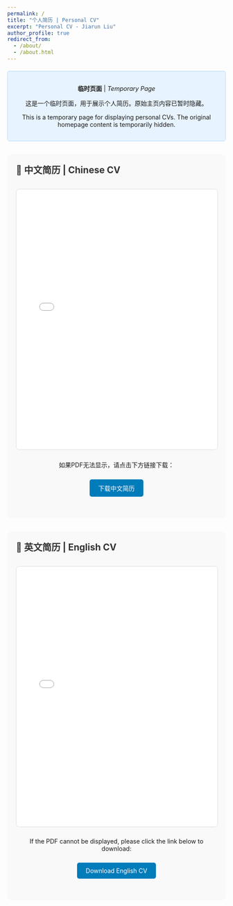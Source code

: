 ```yaml
---
permalink: /
title: "个人简历 | Personal CV"
excerpt: "Personal CV - Jiarun Liu"
author_profile: true
redirect_from: 
  - /about/
  - /about.html
---
```


<style>
.pdf-container {
  margin: 20px 0;
  text-align: center;
}

.pdf-viewer {
  width: 100%;
  height: 600px;
  border: 1px solid #ddd;
  border-radius: 8px;
  margin: 10px 0;
}

.pdf-section {
  margin: 30px 0;
  padding: 20px;
  background-color: #f9f9f9;
  border-radius: 10px;
}

.pdf-title {
  font-size: 1.5em;
  font-weight: bold;
  margin-bottom: 15px;
  color: #333;
}

.download-link {
  display: inline-block;
  margin: 10px;
  padding: 10px 20px;
  background-color: #007cba;
  color: white;
  text-decoration: none;
  border-radius: 5px;
  transition: background-color 0.3s;
}

.download-link:hover {
  background-color: #005a8b;
  color: white;
  text-decoration: none;
}

.back-notice {
  background-color: #e7f3ff;
  border: 1px solid #b3d9ff;
  border-radius: 5px;
  padding: 15px;
  margin: 20px 0;
  text-align: center;
}
</style>

<div class="back-notice">
  <p><strong>临时页面</strong> | <em>Temporary Page</em></p>
  <p>这是一个临时页面，用于展示个人简历。原始主页内容已暂时隐藏。</p>
  <p>This is a temporary page for displaying personal CVs. The original homepage content is temporarily hidden.</p>
</div>

<div class="pdf-section">
  <div class="pdf-title">📄 中文简历 | Chinese CV</div>
  <div class="pdf-container">
    <embed src="刘嘉润 个人简历.pdf" type="application/pdf" class="pdf-viewer">
    <p>如果PDF无法显示，请点击下方链接下载：</p>
    <a href="刘嘉润 个人简历.pdf" class="download-link" download>下载中文简历</a>
  </div>
</div>

<div class="pdf-section">
  <div class="pdf-title">📄 英文简历 | English CV</div>
  <div class="pdf-container">
    <embed src="Jiarun Liu CV.pdf" type="application/pdf" class="pdf-viewer">
    <p>If the PDF cannot be displayed, please click the link below to download:</p>
    <a href="Jiarun Liu CV.pdf" class="download-link" download>Download English CV</a>
  </div>
</div>

<!-- 
========================================
原始主页内容已被临时注释掉
Original homepage content temporarily commented out
========================================

<div class="academic-badges">
  <img alt="Python" src="https://img.shields.io/badge/-Python-3776AB?style=flat-square&logo=python&logoColor=white" />
  <img alt="PyTorch" src="https://img.shields.io/badge/-PyTorch-EE4C2C?style=flat-square&logo=pytorch&logoColor=white" />
  <img alt="JavaScript" src="https://img.shields.io/badge/-JavaScript-F7DF1E?style=flat-square&logo=javascript&logoColor=black" />
  <img alt="Vue.js" src="https://img.shields.io/badge/-Vue.js-4FC08D?style=flat-square&logo=vue.js&logoColor=white" />
  <img alt="C++" src="https://img.shields.io/badge/-C++-00599C?style=flat-square&logo=cplusplus&logoColor=white" />
</div>

<div class="multilingual-content">
  <div class="lang-zh">
    <h2>个人简介</h2>
    
    <p>我是<strong>刘嘉润</strong>，出生于2001年4月，现就读于<strong>北京邮电大学信息与通信工程学院</strong>，攻读26年获硕士学位。我性格开朗，为人热情，做事严谨，热爱思考，对人工智能技术有纯粹的追求。</p>

    <h3>🎓 教育背景</h3>

    <p><strong>北京邮电大学 (2023.09 - 2026.06)</strong><br>
    硕士研究生 | 信息与通信工程<br>
    研究方向为自然语言处理和强化学习，重点偏向 Computer Using Agent<br>
    课程成绩：89.05/100，绩点：3.65/4.0；四六级成绩分别为 658、521 分</p>

    <p><strong>北京邮电大学 (2019.09 - 2023.06)</strong><br>  
    本科 | 信息与通信工程（英文）</p>

    <p><em>初中就读于北京市第五中学分校，高中就读于北京市第二中学实验班。</em></p>

    <h3>🔬 研究领域</h3>

    <p>我的研究兴趣主要集中在<strong>自然语言处理</strong>和<strong>强化学习</strong>领域。目前专注于<strong>大语言模型Web智能体</strong>的前沿研究，探索如何增强AI系统与网络环境的交互能力。</p>
    
    <p>我在北京邮电大学智能系统实验室进行研究工作，该实验室隶属于网络与交换技术国家重点实验室。</p>

    <h3>📝 学术成果</h3>

    <p>目前我已在顶级会议发表多篇论文，包括：</p>
    <ul>
      <li><strong>AAAI-2025 Oral</strong> 一作论文：WEPO: Web Element Preference Optimization for LLM-based Web Navigation</li>
      <li><strong>ACL-2025 Findings</strong> 三作论文：All That Glitters Is Not Gold: Improving Robust Retrieval-Augmented Language Models with Fact-Centric Preference Alignment</li>
      <li><strong>ICIP-2024 Poster</strong> 二作论文：Meta-DM: Applications of Diffusion Models on Few-Shot Learning</li>
    </ul>

    <p><em>目前仍有在投相关工作两篇，投稿至 NeurIPS 25、AAAI 26 等学术会议。</em></p>

    <h3>🏆 获奖情况</h3>

    <ul>
      <li><strong>本科期间</strong>：连续三年获得本科生三等奖学金，并获得"英才班"创新基金</li>
      <li><strong>研究生期间</strong>：连续两年获得研究生一等奖学金，并与团队在2023年上海临港杯人工智能全球创新大赛（总决赛）获得金奖</li>
    </ul>

    <h3>📧 联系方式</h3>

    <p>📧 <strong>学术邮箱</strong>: liujiarun01@bupt.edu.cn<br>
    📧 <strong>个人邮箱</strong>: liujiarun01@126.com<br>
    🌐 <strong>Google Scholar</strong>: <a href="https://scholar.google.com/citations?user=dP4KddUAAAAJ&hl=en">学术主页</a><br>
    🌐 <strong>ResearchGate</strong>: <a href="https://www.researchgate.net/profile/Jiarun-Liu-3">研究资料</a><br>
    🐦 <strong>Twitter/X</strong>: <a href="https://twitter.com/leoAK123">@leoAK123</a><br>
    📺 <strong>Bilibili</strong>: <a href="https://space.bilibili.com/474465629">个人频道</a></p>

    <hr>

    <p><em>欢迎访问我的学术主页！我期待与您进行有意义的学术交流与合作。</em></p>
  </div>

  <div class="lang-en" style="display: none;">
    <h2>About Me</h2>
    
    <p>I am <strong>Jiarun Liu</strong>, born in April 2001, currently pursuing my Master's degree at the <strong>School of Information and Communication Engineering (SICE)</strong>, Beijing University of Posts and Telecommunications (BUPT). I am a dedicated researcher with a strong passion for tackling challenging problems in artificial intelligence.</p>

    <h3>🎓 Education</h3>

    <p><strong>Beijing University of Posts and Telecommunications (2023.09 - 2026.06)</strong><br>
    Master's Degree | Information and Communication Engineering<br>
    Research focus on Natural Language Processing and Reinforcement Learning, with emphasis on Computer Using Agent<br>
    GPA: 89.05/100 (3.65/4.0); CET-4: 658, CET-6: 521</p>

    <p><strong>Beijing University of Posts and Telecommunications (2019.09 - 2023.06)</strong><br>  
    Bachelor's Degree | Information and Communication Engineering (English Program)</p>

    <p><em>Secondary education: Beijing No.5 Middle School Branch, Beijing No.2 Middle School Experimental Class.</em></p>

    <h3>🔬 Research Interests</h3>

    <p>My research interests primarily focus on <strong>Natural Language Processing</strong> and <strong>Reinforcement Learning</strong>. Currently, I am working on cutting-edge research in <strong>Large Language Model-based Web Agents</strong>, exploring ways to enhance AI systems' ability to interact with web environments.</p>
    
    <p>I conduct my research at the <strong>Laboratory of Intelligent Systems</strong>, which is part of the <strong>State Key Laboratory of Network and Switching Technology</strong> at BUPT.</p>

    <h3>📝 Academic Achievements</h3>

    <p>I have published multiple papers in top-tier conferences, including:</p>
    <ul>
      <li><strong>AAAI-2025 Oral</strong> First Author: WEPO: Web Element Preference Optimization for LLM-based Web Navigation</li>
      <li><strong>ACL-2025 Findings</strong> Third Author: All That Glitters Is Not Gold: Improving Robust Retrieval-Augmented Language Models with Fact-Centric Preference Alignment</li>
      <li><strong>ICIP-2024 Poster</strong> Second Author: Meta-DM: Applications of Diffusion Models on Few-Shot Learning</li>
    </ul>

    <p><em>Currently have two additional works under review, submitted to NeurIPS 25, AAAI 26, and other academic conferences.</em></p>

    <h3>🏆 Awards & Honors</h3>

    <ul>
      <li><strong>Undergraduate</strong>: Three consecutive years of Third-Class Scholarship, "Elite Class" Innovation Fund</li>
      <li><strong>Graduate</strong>: Two consecutive years of First-Class Scholarship, Gold Prize in Shanghai Lingang Cup AI Global Innovation Competition (Finals) 2023</li>
    </ul>

    <h3>📧 Contact Information</h3>

    <p>📧 <strong>Academic Email</strong>: liujiarun01@bupt.edu.cn<br>
    📧 <strong>Personal Email</strong>: liujiarun01@126.com<br>
    🌐 <strong>Google Scholar</strong>: <a href="https://scholar.google.com/citations?user=dP4KddUAAAAJ&hl=en">Academic Profile</a><br>
    🌐 <strong>ResearchGate</strong>: <a href="https://www.researchgate.net/profile/Jiarun-Liu-3">Research Materials</a><br>
    🐦 <strong>Twitter/X</strong>: <a href="https://twitter.com/leoAK123">@leoAK123</a><br>
    📺 <strong>Bilibili</strong>: <a href="https://space.bilibili.com/474465629">Personal Channel</a></p>

    <hr>

    <p><em>Welcome to my academic homepage! I look forward to engaging in meaningful academic discussions and collaborations with you.</em></p>
  </div>
</div>

-->

